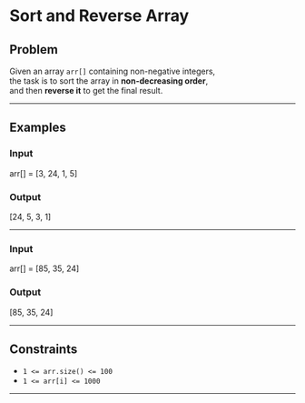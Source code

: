 # Sort and Reverse Array

## Problem
Given an array `arr[]` containing non-negative integers,  
the task is to sort the array in **non-decreasing order**,  
and then **reverse it** to get the final result.

---

## Examples

### Input

arr[] = [3, 24, 1, 5]

### Output

[24, 5, 3, 1]


---

### Input

arr[] = [85, 35, 24]

### Output

[85, 35, 24]


---

## Constraints
- `1 <= arr.size() <= 100`  
- `1 <= arr[i] <= 1000`

---
